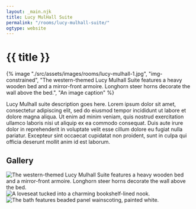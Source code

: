 ```yaml
---
layout: _main.njk
title: Lucy MulHall Suite
permalink: "/rooms/lucy-mulhall-suite/"
ogtype: website
---
```


<!-- markdownlint-disable MD025 -->
# {{ title }}
<!-- markdownlint-enable MD025 -->

<sli-dialog-img>

  {% image "./src/assets/images/rooms/lucy-mulhall-1.jpg", "img-constrained", "The western-themed Lucy Mulhall Suite features a heavy wooden bed and a mirror-front armoire. Longhorn steer horns decorate the wall above the bed.", "An image caption" %}

</sli-dialog-img>

Lucy Mulhall suite description goes here. Lorem ipsum dolor sit amet, consectetur adipiscing elit, sed do eiusmod tempor incididunt ut labore et dolore magna aliqua. Ut enim ad minim veniam, quis nostrud exercitation ullamco laboris nisi ut aliquip ex ea commodo consequat. Duis aute irure dolor in reprehenderit in voluptate velit esse cillum dolore eu fugiat nulla pariatur. Excepteur sint occaecat cupidatat non proident, sunt in culpa qui officia deserunt mollit anim id est laborum.

## Gallery

<sli-dialog-gallery hint rel cols="8">
  
  ![The western-themed Lucy Mulhall Suite features a heavy wooden bed and a mirror-front armoire. Longhorn steer horns decorate the wall above the bed.](/assets/images/rooms/lucy-mulhall-1.jpg)
  ![A loveseat tucked into a charming bookshelf-lined nook.](/assets/images/rooms/lucy-mulhall-2.jpg)
  ![The bath features beaded panel wainscoting, painted white.](/assets/images/rooms/lucy-mulhall-bath.jpg)
</sli-dialog-gallery>
